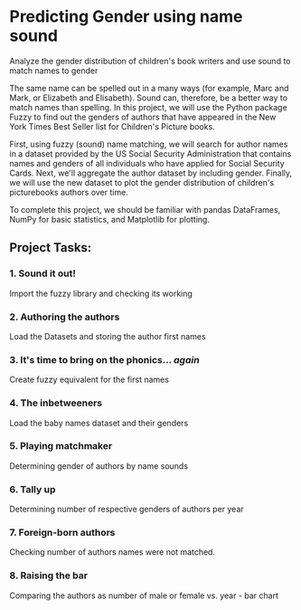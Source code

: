 # Predicting Gender using name sound

Analyze the gender distribution of children's book writers and use sound to match names to gender

The same name can be spelled out in a many ways (for example, Marc and Mark, or Elizabeth and Elisabeth). Sound can, therefore, be a better way to match names than spelling. In this project, we will use the Python package Fuzzy to find out the genders of authors that have appeared in the New York Times Best Seller list for Children's Picture books.

First, using fuzzy (sound) name matching, we will search for author names in a dataset provided by the US Social Security Administration that contains names and genders of all individuals who have applied for Social Security Cards. Next, we'll aggregate the author dataset by including gender. Finally, we will use the new dataset to plot the gender distribution of children's picturebooks authors over time.

To complete this project, we should be familiar with pandas DataFrames, NumPy for basic statistics, and Matplotlib for plotting.

## Project Tasks:

### 1. Sound it out!

Import the fuzzy library and checking its working

### 2. Authoring the authors

Load the Datasets and storing the author first names

### 3. It's time to bring on the phonics... _again_

Create fuzzy equivalent for the first names

### 4. The inbetweeners

Load the baby names dataset and their genders

### 5. Playing matchmaker

Determining gender of authors by name sounds

### 6. Tally up

Determining number of respective genders of authors per year 

### 7. Foreign-born authors

Checking number of authors names were not matched.

### 8. Raising the bar

Comparing the authors as number of male or female vs. year - bar chart
